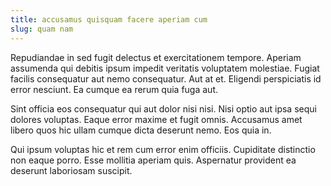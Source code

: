 ```yaml
---
title: accusamus quisquam facere aperiam cum
slug: quam nam
---
```


Repudiandae in sed fugit delectus et exercitationem tempore. Aperiam assumenda qui debitis ipsum impedit veritatis voluptatem molestiae. Fugiat facilis consequatur aut nemo consequatur. Aut at et. Eligendi perspiciatis id error nesciunt. Ea cumque ea rerum quia fuga aut.

Sint officia eos consequatur qui aut dolor nisi nisi. Nisi optio aut ipsa sequi dolores voluptas. Eaque error maxime et fugit omnis. Accusamus amet libero quos hic ullam cumque dicta deserunt nemo. Eos quia in.

Qui ipsum voluptas hic et rem cum error enim officiis. Cupiditate distinctio non eaque porro. Esse mollitia aperiam quis. Aspernatur provident ea deserunt laboriosam suscipit.
